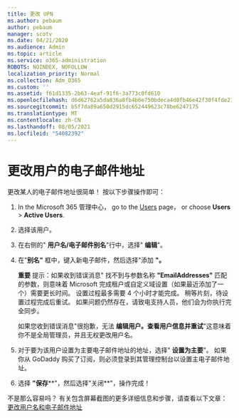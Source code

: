 ```yaml
---
title: 更改 UPN
ms.author: pebaum
author: pebaum
manager: scotv
ms.date: 04/21/2020
ms.audience: Admin
ms.topic: article
ms.service: o365-administration
ROBOTS: NOINDEX, NOFOLLOW
localization_priority: Normal
ms.collection: Adm_O365
ms.custom: ''
ms.assetid: f61d1335-2b63-4eaf-91f6-3a773c0fd610
ms.openlocfilehash: d6d62762a5da836a8fb4b6e750bdeca4d0fb46e42f30f4fde2183550e5d2210f
ms.sourcegitcommit: b5f7da89a650d2915dc652449623c78be6247175
ms.translationtype: MT
ms.contentlocale: zh-CN
ms.lasthandoff: 08/05/2021
ms.locfileid: "54082392"
---
```

# <a name="change-a-users-email-address"></a>更改用户的电子邮件地址

更改某人的电子邮件地址很简单！ 按以下步骤操作即可：
  
1. In the Microsoft 365 管理中心， go to the [Users](https://go.microsoft.com/fwlink/p/?linkid=834822) page， or choose **Users** \> **Active Users**.
    
2. 选择该用户。
    
3. 在右侧的" **用户名/电子邮件别名**"行中，选择" **编辑**"。
    
4. 在"**别名"** 框中，键入新电子邮件，然后选择"添加 **"。**
    
    **重要** 提示：如果收到错误消息" 找不到与参数名称 **"EmailAddresses"** 匹配的参数，则意味着 Microsoft 完成租户或自定义域设置（如果最近添加了一个）需要更长时间。 设置过程最多需要 4 个小时才能完成。 稍等片刻，待设置过程完成后重试。 如果问题仍然存在，请致电支持人员，他们会为你执行完全同步。
    
    如果您收到错误消息"很抱歉，无法 **编辑用户。查看用户信息并重试**"这意味着你不是全局管理员，并且无权更改用户名。
    
5. 对于要为该用户设置为主要电子邮件地址的地址，选择" **设置为主要**"。 如果你从 GoDaddy 购买了订阅，则必须登录到其管理控制台以设置主电子邮件地址。 
    
6. 选择 **"保存****"，然后选择"关闭**"，操作完成！
    
不是那么容易吗？ 有关包含屏幕截图的更多详细信息和步骤，请查看以下文章： [更改用户名和电子邮件地址](https://docs.microsoft.com/microsoft-365/admin/add-users/change-a-user-name-and-email-address)
  

